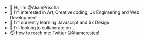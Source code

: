 - 👋 Hi, I’m @AhamPriscilla
- 👀 I’m interested in Art, Creative coding, Ux Engineering and Web Development
- 🌱 I’m currently learning Javascript and Ux Design
- 💞️ I’m looking to collaborate on ...
- 📫 How to reach me: Twitter @Ahamcreates!

<!---
AhamPriscilla/AhamPriscilla is a ✨ special ✨ repository because its `README.md` (this file) appears on your GitHub profile.
You can click the Preview link to take a look at your changes.
--->
